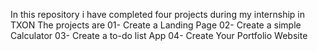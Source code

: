In this repository i have completed four projects during my internship in TXON The projects are 01- Create a Landing Page 02- Create a simple Calculator 03- Create a to-do list App 04- Create Your Portfolio Website
